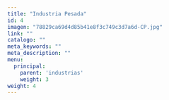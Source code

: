 ```yaml
---
title: "Industria Pesada"
id: 4
imagen: "78829ca69d4d85b41e8f3c749c3d7a6d-CP.jpg"
link: ""
catalogo: ""
meta_keywords: ""
meta_description: ""
menu:
  principal:
    parent: 'industrias'
    weight: 3
weight: 4
---
```

